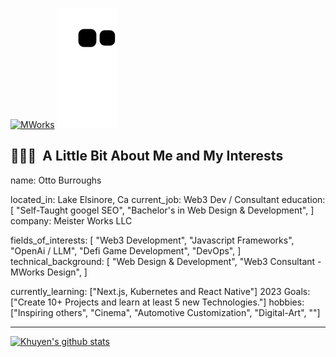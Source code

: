 [![MWorks](https://github.com/mworks-proj/mworks-proj/actions/workflows/main.yml/badge.svg)](https://github.com/mworks-proj/mworks-proj/actions/workflows/main.yml)
![mworks-proj](https://github.com/mworks-proj/mworks-proj/blob/output/github-contribution-grid-snake.svg)

<h2> 👨🏻‍💻 &nbsp;A Little Bit About Me and My Interests</h2>

<p align="left">name: Otto Burroughs</p>
located_in: Lake Elsinore, Ca
current_job: Web3 Dev / Consultant
education:
  [
    "Self-Taught googel SEO",
    "Bachelor's in Web Design & Development",
  ]
company: Meister Works LLC

fields_of_interests:
  [
    "Web3 Development",
    "Javascript Frameworks",
    "OpenAi / LLM",
    "Defi Game Development",
    "DevOps",
  ]
technical_background:
  [
    "Web Design & Development",
    "Web3 Consultant - MWorks Design",
  ]
  
currently_learning: ["Next.js, Kubernetes and React Native"]
2023 Goals: ["Create 10+ Projects and learn at least 5 new Technologies."]
hobbies: ["Inspiring others", "Cinema", "Automotive Customization", "Digital-Art", ""]

  
---





[![Khuyen's github stats](https://github-readme-stats.vercel.app/api?username=mworks-proj&count_private=true&show_icons=true&theme=chartreuse-dark&hide_rank=false)](https://github.com/mworks-proj/github-readme-stats)





